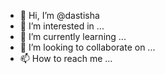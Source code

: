 - 👋 Hi, I’m @dastisha
- 👀 I’m interested in ...
- 🌱 I’m currently learning ...
- 💞️ I’m looking to collaborate on ...
- 📫 How to reach me ...

<!---
dastisha/dastisha is a ✨ special ✨ repository because its `README.md` (this file) appears on your GitHub profile.
You can click the Preview link to take a look at your changes.
--->
